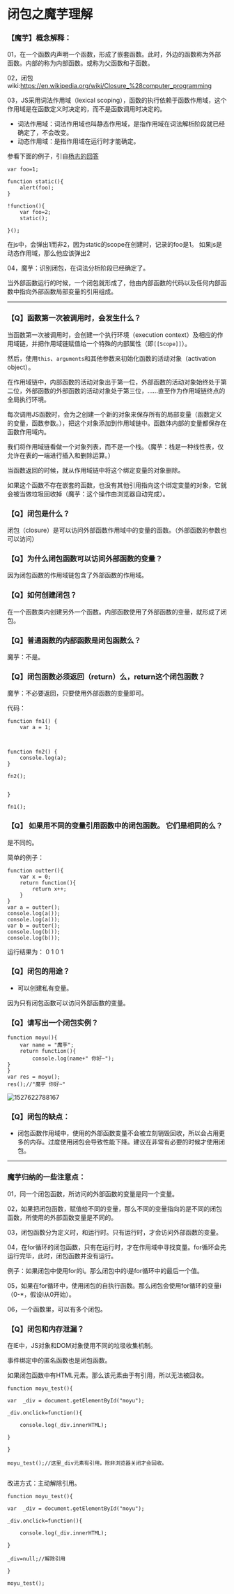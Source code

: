 # 闭包之魔芋理解



### 【魔芋】概念解释：

01，在一个函数内声明一个函数，形成了嵌套函数。此时，外边的函数称为外部函数。内部的称为内部函数。或称为父函数和子函数。



02，闭包wiki:<https://en.wikipedia.org/wiki/Closure_%28computer_programming>

 

03，JS采用词法作用域（lexical scoping），函数的执行依赖于函数作用域，这个作用域是在函数定义时决定的，而不是函数调用时决定的。

- 词法作用域：词法作用域也叫静态作用域，是指作用域在词法解析阶段就已经确定了，不会改变。
- 动态作用域：是指作用域在运行时才能确定。



参看下面的例子，引自[杨志的回答](https://www.zhihu.com/question/20032419/answer/13742892)

```
var foo=1;

function static(){
    alert(foo);
}

!function(){
    var foo=2;
    static();

}();
```

在js中，会弹出1而非2，因为static的scope在创建时，记录的foo是1。
如果js是动态作用域，那么他应该弹出2





04，魔芋：识别闭包，在词法分析阶段已经确定了。

当外部函数运行的时候，一个闭包就形成了，他由内部函数的代码以及任何内部函数中指向外部函数局部变量的引用组成。





---





###  【Q】函数第一次被调用时，会发生什么？ 

当函数第一次被调用时，会创建一个执行环境（execution context）及相应的作用域链，并把作用域链赋值给一个特殊的内部属性（即`[[Scope]]`）。

然后，使用`this`、`arguments`和其他参数来初始化函数的活动对象（activation object）。

在作用域链中，内部函数的活动对象出于第一位，外部函数的活动对象始终处于第二位，外部函数的外部函数的活动对象处于第三位，……直至作为作用域链终点的全局执行环境。

每次调用JS函数时，会为之创建一个新的对象来保存所有的局部变量（函数定义的变量，函数参数。），把这个对象添加到作用域链中。函数体内部的变量都保存在函数作用域内。

我们将作用域链看做一个对象列表，而不是一个栈。（魔芋：栈是一种线性表，仅允许在表的一端进行插入和删除运算。）

当函数返回的时候，就从作用域链中将这个绑定变量的对象删除。

如果这个函数不存在嵌套的函数，也没有其他引用指向这个绑定变量的对象，它就会被当做垃圾回收掉（魔芋：这个操作由浏览器自动完成）。



### 【Q】闭包是什么？

闭包（closure）是可以访问外部函数作用域中的变量的函数。（外部函数的参数也可以访问）





###  【Q】为什么闭包函数可以访问外部函数的变量？

因为闭包函数的作用域链包含了外部函数的作用域。

 

### 【Q】如何创建闭包？

在一个函数类内创建另外一个函数。内部函数使用了外部函数的变量，就形成了闭包。



###  【Q】普通函数的内部函数是闭包函数么？

魔芋：不是。



### 【Q】闭包函数必须返回（return）么，return这个闭包函数？

魔芋：不必要返回，只要使用外部函数的变量即可。

代码：

```
function fn1() {
    var a = 1;
    


function fn2() {
    console.log(a);
}

fn2();


}

fn1();
```



### 【Q】 如果用不同的变量引用函数中的闭包函数。 它们是相同的么？

是不同的。

简单的例子：

```
function outter(){
    var x = 0;
    return function(){
        return x++;
    }
}
var a = outter();
console.log(a());
console.log(a());
var b = outter();
console.log(b());
console.log(b());
```


运行结果为：
0
1
0
1



### 【Q】闭包的用途？

- 可以创建私有变量。

因为只有闭包函数可以访问外部函数的变量。





### 【Q】请写出一个闭包实例？

```
function moyu(){
    var name = "魔芋";
    return function(){
        console.log(name+" 你好~");
}
}
var res = moyu();
res();//"魔芋 你好~"
```



![1527622788167](closure.assets/1527622788167.png)







### 【Q】闭包的缺点：

- 闭包函数作用域中，使用的外部函数变量不会被立刻销毁回收，所以会占用更多的内存。过度使用闭包会导致性能下降。建议在非常有必要的时候才使用闭包。 



---

### 魔芋归纳的一些注意点：

01，同一个闭包函数，所访问的外部函数的变量是同一个变量。 

02，如果把闭包函数，赋值给不同的变量，那么不同的变量指向的是不同的闭包函数，所使用的外部函数变量是不同的。 

03，闭包函数分为定义时，和运行时。只有运行时，才会访问外部函数的变量。 

04，在for循环的闭包函数，只有在运行时，才在作用域中寻找变量。for循环会先运行完毕，此时，闭包函数并没有运行。 

例子：如果闭包中使用for的i。那么闭包中的i是for循环中的最后一个值。

05，如果在for循环中，使用闭包的自执行函数。那么闭包会使用for循环的变量i（0-*，假设i从0开始）。 

06，一个函数里，可以有多个闭包。 



### 【Q】闭包和内存泄漏？

在IE中，JS对象和DOM对象使用不同的垃圾收集机制。

事件绑定中的匿名函数也是闭包函数。

如果闭包函数中有HTML元素。那么该元素由于有引用，所以无法被回收。

```
function moyu_test(){

var  _div = document.getElementById("moyu");

_div.onclick=function(){

	console.log(_div.innerHTML);

}

}

moyu_test();//这里_div元素有引用，除非浏览器关闭才会回收。


```

改进方式：主动解除引用。



```
function moyu_test(){

var  _div = document.getElementById("moyu");

_div.onclick=function(){

	console.log(_div.innerHTML);

}

_div=null;//解除引用

}

moyu_test();


```





